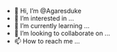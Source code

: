 - 👋 Hi, I’m @Agaresduke
- 👀 I’m interested in ...
- 🌱 I’m currently learning ...
- 💞️ I’m looking to collaborate on ...
- 📫 How to reach me ...

<!---
Agaresduke/Agaresduke is a ✨ special ✨ repository because its `README.md` (this file) appears on your GitHub profile.
You can click the Preview link to take a look at your changes.
--->
